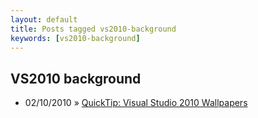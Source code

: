 ```yaml
---
layout: default
title: Posts tagged vs2010-background
keywords: [vs2010-background]
---
```

<h2 class="category">VS2010 background</h2>
<ul class="posts">
<li>
<p>
<span class="date">02/10/2010</span> &raquo; 
<a href="/blog/quicktip-visual-studio-2010-wallpapers">QuickTip: Visual Studio 2010 Wallpapers</a>
</p>
</li> 
</ul>
